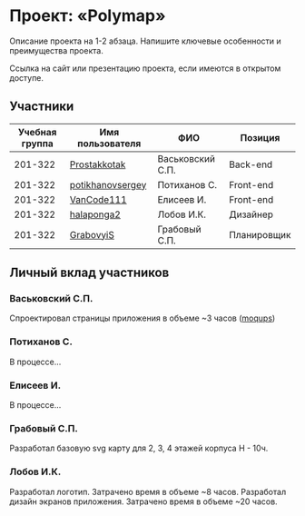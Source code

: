 # Проект: «Polymap»

Описание проекта на 1-2 абзаца. Напишите ключевые особенности и преимущества проекта.

Ссылка на сайт или презентацию проекта, если имеются в открытом доступе.

## Участники

| Учебная группа | Имя пользователя | ФИО                      | Позиция                                       |
|----------------|------------------|--------------------------|-----------------------------------------------|
| 201-322        | [Prostakkotak](https://github.com/Prostakkotak)      | Васьковский С.П.              | Back-end
| 201-322        | [potikhanovsergey](https://github.com/potikhanovsergey)    | Потиханов С.              | Front-end
| 201-322        | [VanCode111](https://github.com/VanCode111)       | Елисеев И. | Front-end
| 201-322        | [halaponga2](https://github.com/halaponga2)      | Лобов И.К. | Дизайнер
| 201-322        | [GrabovyiS](https://github.com/GrabovyiS)       | Грабовый С.П. | Планировщик

## Личный вклад участников

### Васьковский С.П.

Спроектировал страницы приложения в объеме ~3 часов ([moqups](https://app.moqups.com/74YIH2oFvz/view/page/a4b7832b5))

### Потиханов С.

В процессе...

### Елисеев И.

В процессе...

### Грабовый С.П.

Разработал базовую svg карту для 2, 3, 4 этажей корпуса Н - 10ч.

### Лобов И.К.
Разработал логотип. Затрачено время в объеме ~8 часов.
Разработал дизайн экранов приложения. Затрачено время в объеме ~20 часов.
